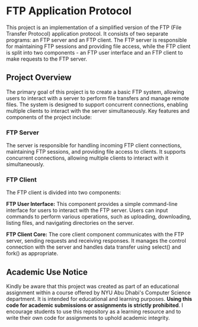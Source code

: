 # FTP Application Protocol
This project is an implementation of a simplified version of the FTP (File Transfer Protocol) application protocol. It consists of two separate programs: an FTP server and an FTP client. The FTP server is responsible for maintaining FTP sessions and providing file access, while the FTP client is split into two components - an FTP user interface and an FTP client to make requests to the FTP server.

## Project Overview
The primary goal of this project is to create a basic FTP system, allowing users to interact with a server to perform file transfers and manage remote files. The system is designed to support concurrent connections, enabling multiple clients to interact with the server simultaneously. Key features and components of the project include:

### FTP Server
The server is responsible for handling incoming FTP client connections, maintaining FTP sessions, and providing file access to clients. It supports concurrent connections, allowing multiple clients to interact with it simultaneously.

### FTP Client
The FTP client is divided into two components:

**FTP User Interface:** This component provides a simple command-line interface for users to interact with the FTP server. Users can input commands to perform various operations, such as uploading, downloading, listing files, and navigating directories on the server.

**FTP Client Core:** The core client component communicates with the FTP server, sending requests and receiving responses. It manages the control connection with the server and handles data transfer using select() and fork() as appropriate.

## Academic Use Notice
Kindly be aware that this project was created as part of an educational assignment within a course offered by NYU Abu Dhabi's Computer Science department. It is intended for educational and learning purposes. **Using this code for academic submissions or assignments is strictly prohibited**. I encourage students to use this repository as a learning resource and to write their own code for assignments to uphold academic integrity.